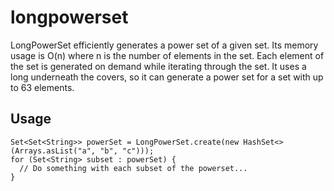 # longpowerset

LongPowerSet efficiently generates a power set of a given set. Its memory usage is O(n) where n is the number of elements in the set. Each element of the set is generated on demand while iterating through the set. It uses a long underneath the covers, so it can generate a power set for a set with up to 63 elements.

## Usage

```
Set<Set<String>> powerSet = LongPowerSet.create(new HashSet<>(Arrays.asList("a", "b", "c")));
for (Set<String> subset : powerSet) {
  // Do something with each subset of the powerset...
}
```

